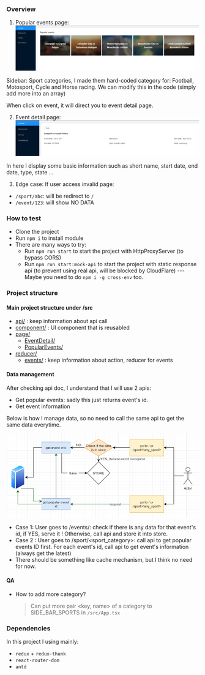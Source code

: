 ### Overview

1. Popular events page:
   ![first visit](./docs/img1.PNG)

Sidebar: Sport categories, I made them hard-coded category for: Football, Motosport, Cycle and Horse racing. We can modify this in the code (simply add more into an array)

When click on event, it will direct you to event detail page.

2. Event detail page:
   ![event detail](./docs/img2.PNG)

In here I display some basic information such as short name, start date, end date, type, state ...

3. Edge case:
   If user access invalid page:

- `/sport/abc`: will be redirect to `/`
- `/event/123`: will show NO DATA

### How to test

- Clone the project
- Run `npm i` to install module
- There are many ways to try:
  - Run `npm run start` to start the project with HttpProxyServer (to bypass CORS)
  - Run `npm run start:mock-api` to start the project with static response api (to prevent using real api, will be blocked by CloudFlare) --- Maybe you need to do `npm i -g cross-env` too.

### Project structure

#### Main project structure under /src

- [api/](.\src\api) : keep information about api call
- [component/](.\src\component) : UI component that is reusabled
- [page/](.\src\page)
  - [EventDetail/](.\src\page\EventDetail)
  - [PopularEvents/](.\src\page\PopularEvents)
- [reducer/](.\src\reducer)
  - [events/](.\src\reducer\events) : keep information about action, reducer for events

#### Data management

After checking api doc, I understand that I will use 2 apis:

- Get popular events: sadly this just returns event's id.
- Get event information

Below is how I manage data, so no need to call the same api to get the same data everytime.

![](./docs/img3.PNG)

- Case 1: User goes to /events/<id>: check if there is any data for that event's id, if YES, serve it ! Otherwise, call api and store it into store.
- Case 2 : User goes to /sport/<sport_category>: call api to get popular events ID first. For each event's id, call api to get event's information (always get the latest)
- There should be something like cache mechanism, but I think no need for now.

#### QA

- How to add more category?
  > Can put more pair <key, name> of a category to SIDE_BAR_SPORTS in `/src/App.tsx`

### Dependencies

In this project I using mainly:

- `redux` + `redux-thunk`
- `react-router-dom`
- `antd`
